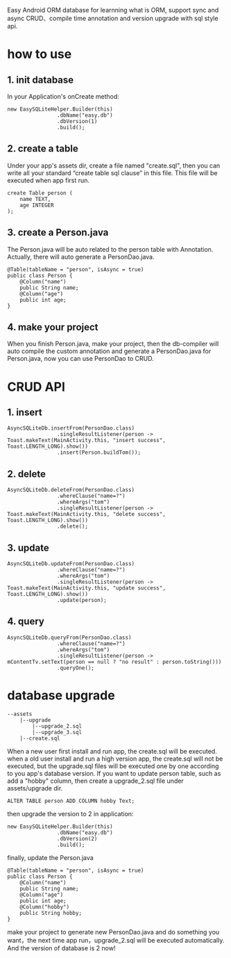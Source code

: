 Easy Android ORM database for learnning what is ORM, support sync and async CRUD、compile time annotation and version upgrade with sql style api. 


# how to use
## 1. init database
In your Application's onCreate method:

```
new EasySQLiteHelper.Builder(this)
                .dbName("easy.db")
                .dbVersion(1)
                .build();
```

## 2. create a table
Under your app's assets dir, create a file named "create.sql", then you can write all your standard “create table sql clause” in this file. This file will be executed when app first run.

```
create Table person (
    name TEXT,
    age INTEGER
);
```

## 3. create a Person.java
The Person.java will be auto related to the person table with Annotation. Actually, there will auto generate a PersonDao.java.

```
@Table(tableName = "person", isAsync = true)
public class Person {
    @Column("name")
    public String name;
    @Column("age")
    public int age;
}
```

## 4. make your project
When you finish Person.java, make your project, then the db-compiler will auto compile the custom annotation and generate a PersonDao.java for Person.java, now you can use PersonDao to CRUD.

# CRUD API
## 1. insert

```
AsyncSQLiteDb.insertFrom(PersonDao.class)
                .singleResultListener(person -> Toast.makeText(MainActivity.this, "insert success", Toast.LENGTH_LONG).show())
                .insert(Person.buildTom());
```

## 2. delete

```
AsyncSQLiteDb.deleteFrom(PersonDao.class)
                .whereClause("name=?")
                .whereArgs("tom")
                .singleResultListener(person -> Toast.makeText(MainActivity.this, "delete success", Toast.LENGTH_LONG).show())
                .delete();
```


## 3. update


```
AsyncSQLiteDb.updateFrom(PersonDao.class)
                .whereClause("name=?")
                .whereArgs("tom")
                .singleResultListener(person -> Toast.makeText(MainActivity.this, "update success", Toast.LENGTH_LONG).show())
                .update(person);
```

## 4. query

```
AsyncSQLiteDb.queryFrom(PersonDao.class)
                .whereClause("name=?")
                .whereArgs("tom")
                .singleResultListener(person -> mContentTv.setText(person == null ? "no result" : person.toString()))
                .queryOne();
```


# database upgrade

```
--assets
	|--upgrade
		|--upgrade_2.sql
		|--upgrade_3.sql
	|--create.sql
```

When a new user first install and run app, the create.sql will be executed. when a old user install and run a high version app, the create.sql will not be executed, 
but the upgrade.sql files will be executed one by one according to you app's database version.
If you want to update person table, such as add a "hobby" column, then create a upgrade_2.sql file under assets/upgrade dir.

```
ALTER TABLE person ADD COLUMN hobby Text;
```

then upgrade the version to 2 in application:

```
new EasySQLiteHelper.Builder(this)
                .dbName("easy.db")
                .dbVersion(2)
                .build();
```

finally, update the Person.java

```
@Table(tableName = "person", isAsync = true)
public class Person {
    @Column("name")
    public String name;
    @Column("age")
    public int age;
    @Column("hobby")
    public String hobby;
}
```

make your project to generate new PersonDao.java and do something you want，the next time app run，upgrade_2.sql will be executed automatically. And the version of database is 2 now!
